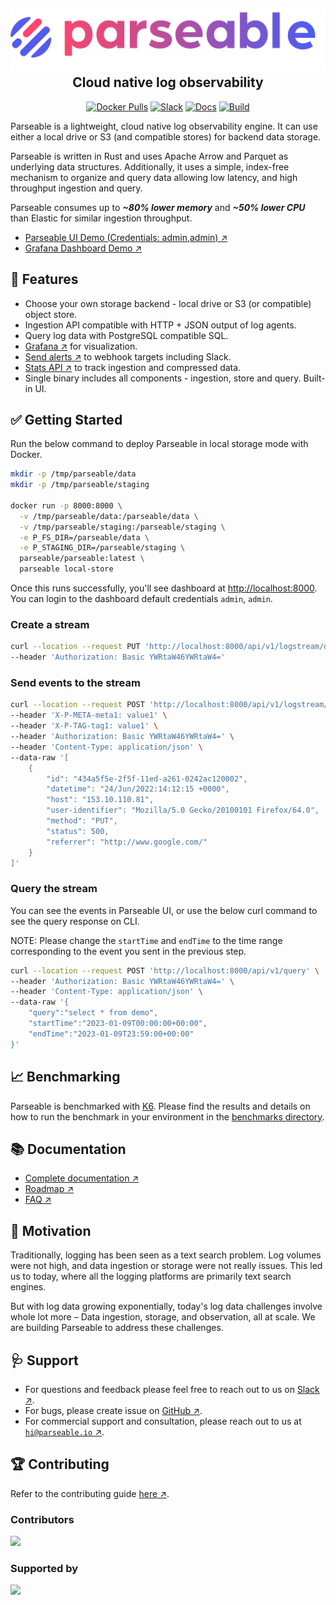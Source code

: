 <h2 align="center">
    <picture>
      <source media="(prefers-color-scheme: dark)" srcset="https://raw.githubusercontent.com/parseablehq/.github/main/images/logo-dark.png">
      <source media="(prefers-color-scheme: light)" srcset="https://raw.githubusercontent.com/parseablehq/.github/main/images/logo.svg">
      <img alt="Parseable Logo" src="https://raw.githubusercontent.com/parseablehq/.github/main/images/logo.svg">
    </picture>
    <br>
    Cloud native log observability
</h2>

<div align="center">

[![Docker Pulls](https://img.shields.io/docker/pulls/parseable/parseable?logo=docker&label=Docker%20Pulls)](https://hub.docker.com/r/parseable/parseable)
[![Slack](https://img.shields.io/badge/slack-brightgreen.svg?logo=slack&label=Community&style=flat&color=%2373DC8C&)](https://launchpass.com/parseable)
[![Docs](https://img.shields.io/badge/stable%20docs-parseable.io%2Fdocs-brightgreen?style=flat&color=%2373DC8C&label=Docs)](https://www.parseable.io/docs)
[![Build](https://img.shields.io/github/checks-status/parseablehq/parseable/main?style=flat&color=%2373DC8C&label=Checks)](https://github.com/parseablehq/parseable/actions)

</div>

Parseable is a lightweight, cloud native log observability engine. It can use either a local drive or S3 (and compatible stores) for backend data storage.

Parseable is written in Rust and uses Apache Arrow and Parquet as underlying data structures. Additionally, it uses a simple, index-free mechanism to organize and query data allowing low latency, and high throughput ingestion and query.

Parseable consumes up to **_~80% lower memory_** and **_~50% lower CPU_** than Elastic for similar ingestion throughput.

- [Parseable UI Demo (Credentials: admin,admin) ↗︎](https://www.parseable.io/docs/)
- [Grafana Dashboard Demo ↗︎](http://demo.parseable.io:3000/dashboards)

## :rocket: Features

- Choose your own storage backend - local drive or S3 (or compatible) object store.
- Ingestion API compatible with HTTP + JSON output of log agents.
- Query log data with PostgreSQL compatible SQL.
- [Grafana ↗︎](https://github.com/parseablehq/parseable-datasource) for visualization.
- [Send alerts ↗︎](https://www.parseable.io/docs/api/alerts) to webhook targets including Slack.
- [Stats API ↗︎](https://www.postman.com/parseable/workspace/parseable/request/22353706-b32abe55-f0c4-4ed2-9add-110d265888c3) to track ingestion and compressed data.
- Single binary includes all components - ingestion, store and query. Built-in UI.

## :white_check_mark: Getting Started

Run the below command to deploy Parseable in local storage mode with Docker.

```sh
mkdir -p /tmp/parseable/data
mkdir -p /tmp/parseable/staging

docker run -p 8000:8000 \
  -v /tmp/parseable/data:/parseable/data \
  -v /tmp/parseable/staging:/parseable/staging \
  -e P_FS_DIR=/parseable/data \
  -e P_STAGING_DIR=/parseable/staging \
  parseable/parseable:latest \
  parseable local-store
```

Once this runs successfully, you'll see dashboard at [http://localhost:8000](http://localhost:8000). You can login to the dashboard default credentials `admin`, `admin`.

### Create a stream

```sh
curl --location --request PUT 'http://localhost:8000/api/v1/logstream/demo' \
--header 'Authorization: Basic YWRtaW46YWRtaW4='
```

### Send events to the stream

```sh
curl --location --request POST 'http://localhost:8000/api/v1/logstream/demo' \
--header 'X-P-META-meta1: value1' \
--header 'X-P-TAG-tag1: value1' \
--header 'Authorization: Basic YWRtaW46YWRtaW4=' \
--header 'Content-Type: application/json' \
--data-raw '[
    {
        "id": "434a5f5e-2f5f-11ed-a261-0242ac120002",
        "datetime": "24/Jun/2022:14:12:15 +0000",
        "host": "153.10.110.81", 
        "user-identifier": "Mozilla/5.0 Gecko/20100101 Firefox/64.0", 
        "method": "PUT", 
        "status": 500, 
        "referrer": "http://www.google.com/"
    }
]'
```

### Query the stream

You can see the events in Parseable UI, or use the below curl command to see the query response on CLI.

NOTE: Please change the `startTime` and `endTime` to the time range corresponding to the event you sent in the previous step.

```sh
curl --location --request POST 'http://localhost:8000/api/v1/query' \
--header 'Authorization: Basic YWRtaW46YWRtaW4=' \
--header 'Content-Type: application/json' \
--data-raw '{
    "query":"select * from demo",
    "startTime":"2023-01-09T00:00:00+00:00",
    "endTime":"2023-01-09T23:59:00+00:00"
}'
```

## :chart_with_upwards_trend: Benchmarking

Parseable is benchmarked with [K6](https://k6.io). Please find the results and details on how to run the benchmark in your environment in the [benchmarks directory](./benchmarks/).

## :books: Documentation

- [Complete documentation ↗︎](https://www.parseable.io/docs/)
- [Roadmap ↗︎](https://github.com/orgs/parseablehq/projects/4)
- [FAQ ↗︎](https://www.parseable.io/docs/faq)

## :dart: Motivation

Traditionally, logging has been seen as a text search problem. Log volumes were not high, and data ingestion or storage were not really issues. This led us to today, where all the logging platforms are primarily text search engines.

But with log data growing exponentially, today's log data challenges involve whole lot more – Data ingestion, storage, and observation, all at scale. We are building Parseable to address these challenges.

## :stethoscope: Support

- For questions and feedback please feel free to reach out to us on [Slack ↗︎](https://launchpass.com/parseable).
- For bugs, please create issue on [GitHub ↗︎](https://github.com/parseablehq/parseable/issues).
- For commercial support and consultation, please reach out to us at [`hi@parseable.io` ↗︎](mailto:hi@parseable.io).

## :trophy: Contributing

Refer to the contributing guide [here ↗︎](https://www.parseable.io/docs/contributing).

### Contributors

<a href="https://github.com/parseablehq/parseable/graphs/contributors"><img src="https://contrib.rocks/image?repo=parseablehq/parseable" /></a>

### Supported by

<a href="https://fossunited.org/" target="_blank"><img src="http://fossunited.org/files/fossunited-badge.svg"></a>
